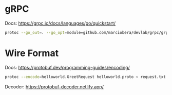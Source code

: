 # gRPC

Docs: https://grpc.io/docs/languages/go/quickstart/

```bash
protoc --go_out=. --go_opt=module=github.com/marciobera/devlab/grpc/grpc-go --go-grpc_out=. --go-grpc_opt=module=github.com/marciobera/devlab/grpc/grpc-go helloworld/proto/helloworld.proto
```

# Wire Format

Docs: https://protobuf.dev/programming-guides/encoding/

```bash
protoc --encode=helloworld.GreetRequest helloworld.proto < request.txt > wire_format.bin
```

Decoder: https://protobuf-decoder.netlify.app/
